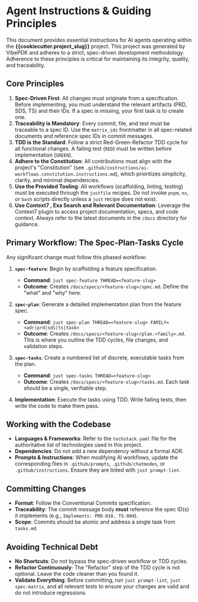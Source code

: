 # Agent Instructions & Guiding Principles

This document provides essential instructions for AI agents operating within the **{{cookiecutter.project_slug}}** project. This project was generated by VibePDK and adheres to a strict, spec-driven development methodology. Adherence to these principles is critical for maintaining its integrity, quality, and traceability.

## Core Principles

1.  **Spec-Driven First**: All changes must originate from a specification. Before implementing, you must understand the relevant artifacts (PRD, SDS, TS) and their IDs. If a spec is missing, your first task is to create one.
2.  **Traceability is Mandatory**: Every commit, file, and test must be traceable to a spec ID. Use the `matrix_ids` frontmatter in all spec-related documents and reference spec IDs in commit messages.
3.  **TDD is the Standard**: Follow a strict Red-Green-Refactor TDD cycle for all functional changes. A failing test (`RED`) must be written before implementation (`GREEN`).
4.  **Adhere to the Constitution**: All contributions must align with the project's "Constitution" (see `.github/instructions/ai-workflows.constitution.instructions.md`), which prioritizes simplicity, clarity, and minimal dependencies.
5.  **Use the Provided Tooling**: All workflows (scaffolding, linting, testing) must be executed through the `justfile` recipes. Do not invoke `pnpm`, `nx`, or `bash` scripts directly unless a `just` recipe does not exist.
6.  **Use Context7 , Exa Search and Relevant Documentation**: Leverage the Context7 plugin to access project documentation, specs, and code context. Always refer to the latest documents in the `/docs` directory for guidance.

## Primary Workflow: The Spec-Plan-Tasks Cycle

Any significant change must follow this phased workflow:

1.  **`spec-feature`**: Begin by scaffolding a feature specification.
    -   **Command**: `just spec-feature THREAD=<feature-slug>`
    -   **Outcome**: Creates `/docs/specs/<feature-slug>/spec.md`. Define the "what" and "why" here.

2.  **`spec-plan`**: Generate a detailed implementation plan from the feature spec.
    -   **Command**: `just spec-plan THREAD=<feature-slug> FAMILY=<adr|prd|sds|ts|task>`
    -   **Outcome**: Creates `/docs/specs/<feature-slug>/plan.<family>.md`. This is where you outline the TDD cycles, file changes, and validation steps.

3.  **`spec-tasks`**: Create a numbered list of discrete, executable tasks from the plan.
    -   **Command**: `just spec-tasks THREAD=<feature-slug>`
    -   **Outcome**: Creates `/docs/specs/<feature-slug>/tasks.md`. Each task should be a single, verifiable step.

4.  **Implementation**: Execute the tasks using TDD. Write failing tests, then write the code to make them pass.

## Working with the Codebase

-   **Languages & Frameworks**: Refer to the `techstack.yaml` file for the authoritative list of technologies used in this project.
-   **Dependencies**: Do not add a new dependency without a formal ADR.
-   **Prompts & Instructions**: When modifying AI workflows, update the corresponding files in `.github/prompts`, `.github/chatmodes`, or `.github/instructions`. Ensure they are linted with `just prompt-lint`.

## Committing Changes

-   **Format**: Follow the Conventional Commits specification.
-   **Traceability**: The commit message body **must** reference the spec ID(s) it implements (e.g., `Implements: PRD-010, TS-004`).
-   **Scope**: Commits should be atomic and address a single task from `tasks.md`.

## Avoiding Technical Debt

-   **No Shortcuts**: Do not bypass the spec-driven workflow or TDD cycles.
-   **Refactor Continuously**: The "Refactor" step of the TDD cycle is not optional. Leave the code cleaner than you found it.
-   **Validate Everything**: Before committing, run `just prompt-lint`, `just spec-matrix`, and all relevant tests to ensure your changes are valid and do not introduce regressions.
